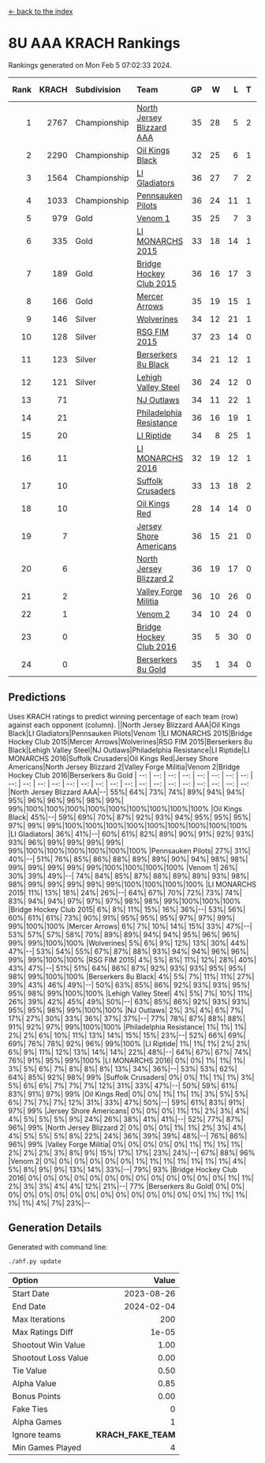 [<- back to the index](readme.md)
# 8U AAA KRACH Rankings
Rankings generated on Mon Feb  5 07:02:33 2024.

Rank|KRACH|Subdivision|Team|GP|W|L|T|OTW|OTL|SoS|Exp Wins|Win Diff
---:|---:|:---|:---|---:|---:|---:|---:|---:|---:|---:|---:|---:
1|2767|Championship|[North Jersey Blizzard AAA](https://gamesheetstats.com/seasons/3659/teams/140205/schedule)|35|28|5|2|0|0|709|29.8|-0.0
2|2290|Championship|[Oil Kings Black](https://gamesheetstats.com/seasons/3659/teams/140206/schedule)|32|25|6|1|1|0|785|26.3|-0.0
3|1564|Championship|[LI Gladiators](https://gamesheetstats.com/seasons/3659/teams/140201/schedule)|36|27|7|2|1|0|736|28.8|-0.0
4|1033|Championship|[Pennsauken Pilots](https://gamesheetstats.com/seasons/3659/teams/140208/schedule)|36|24|11|1|0|0|853|25.3|-0.0
5|979|Gold|[Venom 1](https://gamesheetstats.com/seasons/3659/teams/140213/schedule)|35|25|7|3|2|1|591|27.3|-0.0
6|335|Gold|[LI MONARCHS 2015](https://gamesheetstats.com/seasons/3659/teams/140198/schedule)|33|18|14|1|0|0|772|19.3|-0.0
7|189|Gold|[Bridge Hockey Club 2015](https://gamesheetstats.com/seasons/3659/teams/140194/schedule)|36|16|17|3|1|3|594|18.3|-0.0
8|166|Gold|[Mercer Arrows](https://gamesheetstats.com/seasons/3659/teams/140202/schedule)|35|19|15|1|2|1|452|20.3|-0.0
9|146|Silver|[Wolverines](https://gamesheetstats.com/seasons/3659/teams/140215/schedule)|34|12|21|1|0|2|820|13.3|-0.0
10|128|Silver|[RSG FIM 2015](https://gamesheetstats.com/seasons/3659/teams/140210/schedule)|37|23|14|0|0|1|414|23.8|-0.0
11|123|Silver|[Berserkers 8u Black](https://gamesheetstats.com/seasons/3659/teams/140192/schedule)|34|21|12|1|0|0|326|22.4|0.0
12|121|Silver|[Lehigh Valley Steel](https://gamesheetstats.com/seasons/3659/teams/140197/schedule)|36|24|12|0|2|0|321|24.8|-0.0
13|71||[NJ Outlaws](https://gamesheetstats.com/seasons/3659/teams/140203/schedule)|34|11|22|1|1|2|666|12.3|-0.0
14|21||[Philadelphia Resistance](https://gamesheetstats.com/seasons/3659/teams/140209/schedule)|36|16|19|1|0|0|187|17.4|0.0
15|20||[LI Riptide](https://gamesheetstats.com/seasons/3659/teams/140200/schedule)|34|8|25|1|0|0|734|9.4|0.0
16|11||[LI MONARCHS 2016](https://gamesheetstats.com/seasons/3659/teams/140199/schedule)|32|19|12|1|3|0|29|20.4|0.0
17|10||[Suffolk Crusaders](https://gamesheetstats.com/seasons/3659/teams/140211/schedule)|33|13|18|2|2|1|151|14.9|0.0
18|10||[Oil Kings Red](https://gamesheetstats.com/seasons/3659/teams/140207/schedule)|28|14|14|0|0|2|152|14.9|0.0
19|7||[Jersey Shore Americans](https://gamesheetstats.com/seasons/3659/teams/140196/schedule)|36|15|21|0|0|2|114|15.9|0.0
20|6||[North Jersey Blizzard 2](https://gamesheetstats.com/seasons/3659/teams/140204/schedule)|36|19|17|0|3|2|28|19.9|0.0
21|2||[Valley Forge Militia](https://gamesheetstats.com/seasons/3659/teams/140212/schedule)|36|10|26|0|0|1|204|10.9|0.0
22|1||[Venom 2](https://gamesheetstats.com/seasons/3659/teams/140214/schedule)|34|10|24|0|2|1|26|10.9|0.0
23|0||[Bridge Hockey Club 2016](https://gamesheetstats.com/seasons/3659/teams/140195/schedule)|35|5|30|0|0|2|22|5.9|0.0
24|0||[Berserkers 8u Gold](https://gamesheetstats.com/seasons/3659/teams/140193/schedule)|35|1|34|0|1|0|13|1.9|0.0

## Predictions
Uses KRACH ratings to predict winning percentage of each team (row) against each opponent (column).
||North Jersey Blizzard AAA|Oil Kings Black|LI Gladiators|Pennsauken Pilots|Venom 1|LI MONARCHS 2015|Bridge Hockey Club 2015|Mercer Arrows|Wolverines|RSG FIM 2015|Berserkers 8u Black|Lehigh Valley Steel|NJ Outlaws|Philadelphia Resistance|LI Riptide|LI MONARCHS 2016|Suffolk Crusaders|Oil Kings Red|Jersey Shore Americans|North Jersey Blizzard 2|Valley Forge Militia|Venom 2|Bridge Hockey Club 2016|Berserkers 8u Gold
| --: | --: | --: | --: | --: | --: | --: | --: | --: | --: | --: | --: | --: | --: | --: | --: | --: | --: | --: | --: | --: | --: | --: | --: | --: 
|North Jersey Blizzard AAA|--| 55%| 64%| 73%| 74%| 89%| 94%| 94%| 95%| 96%| 96%| 96%| 98%| 99%| 99%|100%|100%|100%|100%|100%|100%|100%|100%|100%
|Oil Kings Black| 45%|--| 59%| 69%| 70%| 87%| 92%| 93%| 94%| 95%| 95%| 95%| 97%| 99%| 99%|100%|100%|100%|100%|100%|100%|100%|100%|100%
|LI Gladiators| 36%| 41%|--| 60%| 61%| 82%| 89%| 90%| 91%| 92%| 93%| 93%| 96%| 99%| 99%| 99%| 99%| 99%|100%|100%|100%|100%|100%|100%
|Pennsauken Pilots| 27%| 31%| 40%|--| 51%| 76%| 85%| 86%| 88%| 89%| 89%| 90%| 94%| 98%| 98%| 99%| 99%| 99%| 99%| 99%|100%|100%|100%|100%
|Venom 1| 26%| 30%| 39%| 49%|--| 74%| 84%| 85%| 87%| 88%| 89%| 89%| 93%| 98%| 98%| 99%| 99%| 99%| 99%| 99%|100%|100%|100%|100%
|LI MONARCHS 2015| 11%| 13%| 18%| 24%| 26%|--| 64%| 67%| 70%| 72%| 73%| 74%| 83%| 94%| 94%| 97%| 97%| 97%| 98%| 98%| 99%|100%|100%|100%
|Bridge Hockey Club 2015|  6%|  8%| 11%| 15%| 16%| 36%|--| 53%| 56%| 60%| 61%| 61%| 73%| 90%| 91%| 95%| 95%| 95%| 97%| 97%| 99%| 99%|100%|100%
|Mercer Arrows|  6%|  7%| 10%| 14%| 15%| 33%| 47%|--| 53%| 57%| 57%| 58%| 70%| 89%| 89%| 94%| 94%| 95%| 96%| 96%| 99%| 99%|100%|100%
|Wolverines|  5%|  6%|  9%| 12%| 13%| 30%| 44%| 47%|--| 53%| 54%| 55%| 67%| 87%| 88%| 93%| 94%| 94%| 96%| 96%| 99%| 99%|100%|100%
|RSG FIM 2015|  4%|  5%|  8%| 11%| 12%| 28%| 40%| 43%| 47%|--| 51%| 51%| 64%| 86%| 87%| 92%| 93%| 93%| 95%| 95%| 98%| 99%|100%|100%
|Berserkers 8u Black|  4%|  5%|  7%| 11%| 11%| 27%| 39%| 43%| 46%| 49%|--| 50%| 63%| 85%| 86%| 92%| 93%| 93%| 95%| 95%| 98%| 99%|100%|100%
|Lehigh Valley Steel|  4%|  5%|  7%| 10%| 11%| 26%| 39%| 42%| 45%| 49%| 50%|--| 63%| 85%| 86%| 92%| 93%| 93%| 95%| 95%| 98%| 99%|100%|100%
|NJ Outlaws|  2%|  3%|  4%|  6%|  7%| 17%| 27%| 30%| 33%| 36%| 37%| 37%|--| 77%| 78%| 87%| 88%| 88%| 91%| 92%| 97%| 99%|100%|100%
|Philadelphia Resistance|  1%|  1%|  1%|  2%|  2%|  6%| 10%| 11%| 13%| 14%| 15%| 15%| 23%|--| 52%| 66%| 69%| 69%| 76%| 78%| 92%| 96%| 99%|100%
|LI Riptide|  1%|  1%|  1%|  2%|  2%|  6%|  9%| 11%| 12%| 13%| 14%| 14%| 22%| 48%|--| 64%| 67%| 67%| 74%| 76%| 91%| 95%| 99%|100%
|LI MONARCHS 2016|  0%|  0%|  1%|  1%|  1%|  3%|  5%|  6%|  7%|  8%|  8%|  8%| 13%| 34%| 36%|--| 53%| 53%| 62%| 64%| 85%| 92%| 98%| 99%
|Suffolk Crusaders|  0%|  0%|  1%|  1%|  1%|  3%|  5%|  6%|  6%|  7%|  7%|  7%| 12%| 31%| 33%| 47%|--| 50%| 59%| 61%| 83%| 91%| 97%| 99%
|Oil Kings Red|  0%|  0%|  1%|  1%|  1%|  3%|  5%|  5%|  6%|  7%|  7%|  7%| 12%| 31%| 33%| 47%| 50%|--| 59%| 61%| 83%| 91%| 97%| 99%
|Jersey Shore Americans|  0%|  0%|  0%|  1%|  1%|  2%|  3%|  4%|  4%|  5%|  5%|  5%|  9%| 24%| 26%| 38%| 41%| 41%|--| 52%| 77%| 87%| 96%| 99%
|North Jersey Blizzard 2|  0%|  0%|  0%|  1%|  1%|  2%|  3%|  4%|  4%|  5%|  5%|  5%|  8%| 22%| 24%| 36%| 39%| 39%| 48%|--| 76%| 86%| 96%| 99%
|Valley Forge Militia|  0%|  0%|  0%|  0%|  0%|  1%|  1%|  1%|  1%|  2%|  2%|  2%|  3%|  8%|  9%| 15%| 17%| 17%| 23%| 24%|--| 67%| 88%| 96%
|Venom 2|  0%|  0%|  0%|  0%|  0%|  0%|  1%|  1%|  1%|  1%|  1%|  1%|  1%|  4%|  5%|  8%|  9%|  9%| 13%| 14%| 33%|--| 79%| 93%
|Bridge Hockey Club 2016|  0%|  0%|  0%|  0%|  0%|  0%|  0%|  0%|  0%|  0%|  0%|  0%|  0%|  1%|  1%|  2%|  3%|  3%|  4%|  4%| 12%| 21%|--| 77%
|Berserkers 8u Gold|  0%|  0%|  0%|  0%|  0%|  0%|  0%|  0%|  0%|  0%|  0%|  0%|  0%|  0%|  0%|  1%|  1%|  1%|  1%|  1%|  4%|  7%| 23%|--

## Generation Details

Generated with command line:
```
./ahf.py update
```

| Option | Value |
| :----- | ----: |
| Start Date | 2023-08-26 |
| End Date | 2024-02-04 |
| Max Iterations | 200 |
| Max Ratings Diff | 1e-05 |
| Shootout Win Value | 1.00 |
| Shootout Loss Value | 0.00 |
| Tie Value | 0.50 |
| Alpha Value | 0.85 |
| Bonus Points | 0.00 |
| Fake Ties | 0 |
| Alpha Games | 1 |
| Ignore teams | __KRACH_FAKE_TEAM__ |
| Min Games Played | 4 |

